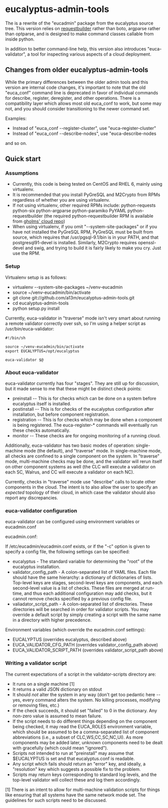 eucalyptus-admin-tools
======================

The is a rewrite of the "eucadmin" package from the eucalyptus source tree.
This version relies on [requestbuilder](https://github.com/boto/requestbuilder)
rather than boto, argparse rather than optparse, and is designed to make
command classes callable from inside python.

In addition to better command-line help, this version also introduces
"euca-validator", a tool for inspecting various aspects of a cloud deployment.

## Changes from older eucalyptus-admin-tools

While the primary differences between the older admin tools and this version
are internal code changes, it's important to note that the old "euca_conf"
command line is deprecated in favor of individual commands for describe,
register, deregister, and other operations.  There is a compatibility
layer which allows most old euca_conf to work, but some may not, and you
should consider transitioning to the newer command set.

Examples:

* Instead of "euca_conf --register-cluster", use "euca-register-cluster"
* Instead of "euca_conf --describe-nodes", use "euca-describe-nodes

and so on.

## Quick start

### Assumptions

* Currently, this code is being tested on CentOS and RHEL 6, mainly using
virtualenv.
* It is recommended that you install PyGreSQL and M2Crypto from RPMs
regardless of whether you are using virtualenv.
* If not using virtualenv, other required RPMs include:  python-requests
python-six python-argparse python-paramiko PyYAML python-requestbuilder
(the required python-requestbuilder RPM is available from
[gholms' cloud repo](http://repos.fedorapeople.org/repos/gholms/cloud/epel-6/x86_64/))
* When using virtualenv, if you omit "--system-site-packages" or if you
have not installed the PyGreSQL RPM, PyGreSQL must be built from source, which
requires that /usr/pgsql-9.1/bin is in your PATH, and that postgresql91-devel
is installed.  Similarly, M2Crypto requires openssl-devel and swig, and trying
to build it is fairly likely to make you cry.  Just use the RPM.

### Setup

Virtualenv setup is as follows:

* virtualenv --system-site-packages ~/venv-eucadmin
* source ~/venv-eucadmin/bin/activate
* git clone git://github.com/a13m/eucalyptus-admin-tools.git
* cd eucalyptus-admin-tools
* python setup.py install

Currently, euca-validator in "traverse" mode isn't very smart about running a 
remote validator correctly over ssh, so I'm using a helper script as 
/usr/bin/euca-validator:

```
#!/bin/sh

source ~/venv-eucadmin/bin/activate
export EUCALYPTUS=/opt/eucalyptus

euca-validator $@
```

### About euca-validator

euca-validator currently has four "stages".  They are still up for discussion,
but it made sense to me that these might be distinct check points:

* preinstall -- This is for checks which can be done on a system before
eucalyptus itself is installed.
* postinstall -- This is for checks of the eucalyptus configuration after
installation, but before component registration.
* registration -- This is for checks which may be done when a component is
being registered.  The euca-register-* commands will eventually run these
checks automatically.
* monitor -- These checks are for ongoing monitoring of a running cloud.

Additionally, euca-validator has two basic modes of operation: single-machine
mode (the default), and "traverse" mode.  In single-machine mode, all checks
are confined to a single component on the system.  In "traverse" mode, 
multi-machine checks may be done, and the validator will rerun itself on
other component systems as well (the CLC will execute a validator on each SC, 
Walrus, and CC will execute a validator on each NC).

Currently, checks in "traverse" mode use "describe" calls to locate other
components in the cloud.  The intent is to also allow the user to specify
an _expected_ topology of their cloud, in which case the validator should also
report any discrepancies.

### euca-validator configuration

euca-validator can be configured using environment variables or eucadmin.conf

eucadmin.conf:

If /etc/eucadmin/eucadmin.conf exists, or if the "-c" option is given to
specify a config file, the following settings can be specified:

* eucalyptus - The standard variable for determining the "root" of the
eucalyptus installation.
* validator_config_path - A colon-separated list of YAML files.  Each file
should have the same hierarchy: a dictionary of dictionaries of lists. 
Top-level keys are stages, second-level keys are components, and each 
second-level value is a list of checks.  These files are merged at run-time,
and thus each additional configuration may add checks, but it cannot remove
checks specified by a previous config file.
* valiadator_script_path - A colon-separated list of directories.  These
directories will be searched in order for validator scripts.  You may
override a default script by simply creating a script with the same name in
a directory with higher precedence.

Environment variables (which override the eucadmin.conf settings):

* EUCALYPTUS (overrides eucalyptus, described above)
* EUCA_VALIDATOR_CFG_PATH (overrides validator_config_path above)
* EUCA_VALIDATOR_SCRIPT_PATH (overrides validator_script_path above)

### Writing a validator script

The current expectations of a script in the validator-scripts directory are:

* It runs on a single machine [1]
* It returns a valid JSON dictionary on stdout
* It should *not* alter the system in any way (don't get too pedantic here -- 
yes, every command alters the system.  No killing processes, modifying or
removing files, etc.)
* If the check succeeds, it should set "failed" to 0 in the dictionary.  Any
non-zero value is assumed to mean failure.
* If the script needs to do different things depending on the component being
checked, it may read the EUCA_ROLES environment variable, which should be
assumed to be a comma-separated list of component abbreviations (i.e., a subset
of CLC,WS,CC,SC,NC,UI).  As more components may be added later, unknown
components need to be dealt with gracefully (which could mean "ignored").
* Scripts not intended to run at "preinstall" may assume that $EUCALYPTUS is
set and that eucalyptus.conf is readable.
* Any script which fails should return an "error" key, and ideally, a 
"resolution" key which suggests a possible fix to the problem.
* Scripts may return keys corresponding to standard log levels, and the
top-level validator will collect these and log them accordingly.

[1] There is an intent to allow for multi-machine validation scripts for things
like ensuring that all systems have the same network mode set.  The guidelines
for such scripts need to be discussed.
